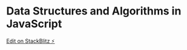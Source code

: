 # Data Structures and Algorithms in JavaScript

[Edit on StackBlitz ⚡️](https://stackblitz.com/edit/node-yueu3x)